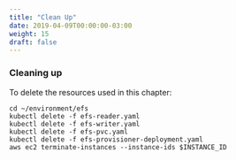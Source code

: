```yaml
---
title: "Clean Up"
date: 2019-04-09T00:00:00-03:00
weight: 15
draft: false
---
```


### Cleaning up
To delete the resources used in this chapter: 
```
cd ~/environment/efs
kubectl delete -f efs-reader.yaml
kubectl delete -f efs-writer.yaml
kubectl delete -f efs-pvc.yaml
kubectl delete -f efs-provisioner-deployment.yaml
aws ec2 terminate-instances --instance-ids $INSTANCE_ID
```
